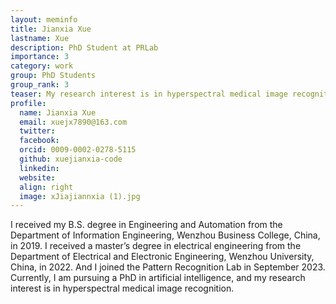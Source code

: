 ```yaml
---
layout: meminfo
title: Jianxia Xue 
lastname: Xue
description: PhD Student at PRLab
importance: 3
category: work
group: PhD Students
group_rank: 3
teaser: My research interest is in hyperspectral medical image recognition...
profile:
  name: Jianxia Xue
  email: xuejx7890@163.com
  twitter:
  facebook:
  orcid: 0009-0002-0278-5115
  github: xuejianxia-code
  linkedin:
  website:
  align: right
  image: xJiajiannxia (1).jpg
---
```



I received my B.S. degree in Engineering and Automation from the Department of Information Engineering, Wenzhou Business College, China, in 2019.
I received a master’s degree in electrical engineering from the Department of Electrical and Electronic Engineering, Wenzhou University, China, in 2022. And I joined the Pattern Recognition Lab in September 2023. 
Currently, I am pursuing a PhD in artificial intelligence, and my research interest is in hyperspectral medical image recognition.


<!--stackedit_data:
eyJoaXN0b3J5IjpbLTE1MTc1MDkyNzFdfQ==
-->